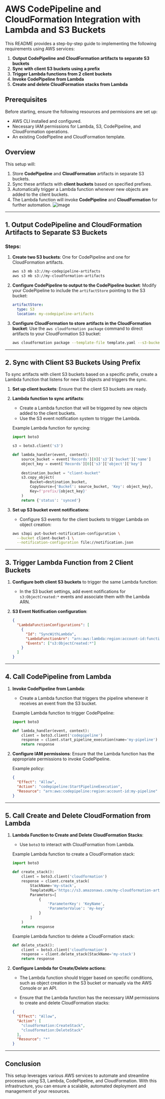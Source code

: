 # AWS CodePipeline and CloudFormation Integration with Lambda and S3 Buckets

This README provides a step-by-step guide to implementing the following requirements using AWS services:

1. **Output CodePipeline and CloudFormation artifacts to separate S3 buckets**
2. **Sync with client S3 buckets using a prefix**
3. **Trigger Lambda functions from 2 client buckets**
4. **Invoke CodePipeline from Lambda**
5. **Create and delete CloudFormation stacks from Lambda**

## Prerequisites

Before starting, ensure the following resources and permissions are set up:
- AWS CLI installed and configured.
- Necessary IAM permissions for Lambda, S3, CodePipeline, and CloudFormation operations.
- An existing CodePipeline and CloudFormation template.

## Overview

This setup will:
1. Store **CodePipeline** and **CloudFormation** artifacts in separate S3 buckets.
2. Sync these artifacts with **client buckets** based on specified prefixes.
3. Automatically trigger a Lambda function whenever new objects are added to the client buckets.
4. The Lambda function will invoke **CodePipeline** and **CloudFormation** for further automation.
![image](https://github.com/user-attachments/assets/401752a6-c562-4ead-b5d5-0ddda8766d26)

---

## 1. Output CodePipeline and CloudFormation Artifacts to Separate S3 Buckets

### Steps:

1. **Create two S3 buckets**: One for CodePipeline and one for CloudFormation artifacts.
    ```bash
    aws s3 mb s3://my-codepipeline-artifacts
    aws s3 mb s3://my-cloudformation-artifacts
    ```

2. **Configure CodePipeline to output to the CodePipeline bucket**:
    Modify your CodePipeline to include the `artifactStore` pointing to the S3 bucket:
    ```yaml
    artifactStore:
      type: S3
      location: my-codepipeline-artifacts
    ```

3. **Configure CloudFormation to store artifacts in the CloudFormation bucket**:
    Use the `aws cloudformation package` command to direct artifacts to your CloudFormation S3 bucket:
    ```bash
    aws cloudformation package --template-file template.yaml --s3-bucket my-cloudformation-artifacts --output-template-file packaged.yaml
    ```

---

## 2. Sync with Client S3 Buckets Using Prefix

To sync artifacts with client S3 buckets based on a specific prefix, create a Lambda function that listens for new S3 objects and triggers the sync.

1. **Set up client buckets**: Ensure that the client S3 buckets are ready.

2. **Lambda function to sync artifacts**:
    - Create a Lambda function that will be triggered by new objects added to the client buckets.
    - Use the S3 event notification system to trigger the Lambda.

    Example Lambda function for syncing:
    ```python
    import boto3

    s3 = boto3.client('s3')

    def lambda_handler(event, context):
        source_bucket = event['Records'][0]['s3']['bucket']['name']
        object_key = event['Records'][0]['s3']['object']['key']
        
        destination_bucket = "client-bucket"
        s3.copy_object(
            Bucket=destination_bucket,
            CopySource={'Bucket': source_bucket, 'Key': object_key},
            Key=f'prefix/{object_key}'
        )
        return {'status': 'synced'}
    ```

3. **Set up S3 bucket event notifications**:
    - Configure S3 events for the client buckets to trigger Lambda on object creation:
    ```bash
    aws s3api put-bucket-notification-configuration \
      --bucket client-bucket-1 \
      --notification-configuration file://notification.json
    ```

---

## 3. Trigger Lambda Function from 2 Client Buckets

1. **Configure both client S3 buckets** to trigger the same Lambda function:
    - In the S3 bucket settings, add event notifications for `s3:ObjectCreated:*` events and associate them with the Lambda ARN.

2. **S3 Event Notification configuration**:
    ```json
    {
      "LambdaFunctionConfigurations": [
        {
          "Id": "SyncWithLambda",
          "LambdaFunctionArn": "arn:aws:lambda:region:account-id:function:sync-function",
          "Events": ["s3:ObjectCreated:*"]
        }
      ]
    }
    ```

---

## 4. Call CodePipeline from Lambda

1. **Invoke CodePipeline from Lambda**:
    - Create a Lambda function that triggers the pipeline whenever it receives an event from the S3 bucket.
    
    Example Lambda function to trigger CodePipeline:
    ```python
    import boto3

    def lambda_handler(event, context):
        client = boto3.client('codepipeline')
        response = client.start_pipeline_execution(name='my-pipeline')
        return response
    ```

2. **Configure IAM permissions**:
    Ensure that the Lambda function has the appropriate permissions to invoke CodePipeline.

    Example policy:
    ```json
    {
      "Effect": "Allow",
      "Action": "codepipeline:StartPipelineExecution",
      "Resource": "arn:aws:codepipeline:region:account-id:my-pipeline"
    }
    ```

---

## 5. Call Create and Delete CloudFormation from Lambda

1. **Lambda Function to Create and Delete CloudFormation Stacks**:
    - Use `boto3` to interact with CloudFormation from Lambda.

    Example Lambda function to create a CloudFormation stack:
    ```python
    import boto3

    def create_stack():
        client = boto3.client('cloudformation')
        response = client.create_stack(
            StackName='my-stack',
            TemplateURL='https://s3.amazonaws.com/my-cloudformation-artifacts/template.yaml',
            Parameters=[
                {
                    'ParameterKey': 'KeyName',
                    'ParameterValue': 'my-key'
                }
            ]
        )
        return response
    ```

    Example Lambda function to delete a CloudFormation stack:
    ```python
    def delete_stack():
        client = boto3.client('cloudformation')
        response = client.delete_stack(StackName='my-stack')
        return response
    ```

2. **Configure Lambda for Create/Delete actions**:
    - The Lambda function should trigger based on specific conditions, such as object creation in the S3 bucket or manually via the AWS Console or an API.

    - Ensure that the Lambda function has the necessary IAM permissions to create and delete CloudFormation stacks:
    ```json
    {
      "Effect": "Allow",
      "Action": [
        "cloudformation:CreateStack",
        "cloudformation:DeleteStack"
      ],
      "Resource": "*"
    }
    ```

---

## Conclusion

This setup leverages various AWS services to automate and streamline processes using S3, Lambda, CodePipeline, and CloudFormation. With this infrastructure, you can ensure a scalable, automated deployment and management of your resources.
